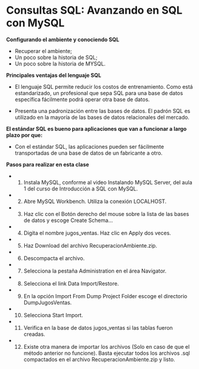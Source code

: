 # Consultas SQL: Avanzando en SQL con MySQL

**Configurando el ambiente y conociendo SQL**

- Recuperar el ambiente;
- Un poco sobre la historia de SQL;
- Un poco sobre la historia de MYSQL.

**Principales ventajas del lenguaje SQL**

 - El lenguaje SQL permite reducir los costos de entrenamiento.  Como está estandarizado, un profesional que sepa SQL para una base de datos específica fácilmente podrá operar otra base de datos.

 - Presenta una padronización entre las bases de datos. El padrón SQL es utilizado en la mayoría de las bases de datos relacionales del mercado.

 **El estándar SQL es bueno para aplicaciones que van a funcionar a largo plazo por que:**

 - Con el estándar SQL, las aplicaciones pueden ser fácilmente transportadas de una base de datos de un fabricante a otro.
 

**Pasos  para realizar en esta clase**

- 1) Instala MySQL, conforme al video Instalando MySQL Server, del aula 1 del curso de Introducción a SQL con MySQL.

- 2) Abre MySQL Workbench. Utiliza la conexión LOCALHOST.

- 3) Haz clic con el Botón derecho del mouse sobre la lista de las bases de datos y escoge Create Schema...

- 4) Digita el nombre jugos_ventas. Haz clic en Apply dos veces.

- 5) Haz Download del archivo RecuperacionAmbiente.zip.

- 6) Descompacta el archivo.

- 7) Selecciona la pestaña Administration en el área Navigator.

- 8) Selecciona el link Data Import/Restore.

- 9) En la opción Import From Dump Project Folder escoge el directorio DumpJugosVentas.

- 10) Selecciona Start Import.

- 11) Verifica en la base de datos jugos_ventas si las tablas fueron creadas.

- 12) Existe otra manera de importar los archivos (Solo en caso de que el método anterior no funcione). Basta ejecutar todos los archivos .sql compactados en el archivo RecuperacionAmbiente.zip y listo.

